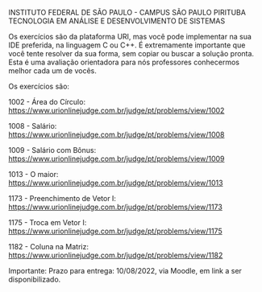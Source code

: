 INSTITUTO FEDERAL DE SÃO PAULO - CAMPUS SÃO PAULO PIRITUBA
TECNOLOGIA EM ANÁLISE E DESENVOLVIMENTO DE SISTEMAS
 
Os exercícios são da plataforma URI, mas você pode implementar na sua IDE preferida, na linguagem C ou C++. É extremamente importante que você tente resolver da sua forma, sem copiar ou buscar a solução pronta. Esta é uma avaliação orientadora para nós professores conhecermos melhor cada um de vocês.

Os exercícios são:

1002 - Área do Círculo: https://www.urionlinejudge.com.br/judge/pt/problems/view/1002

1008 - Salário: https://www.urionlinejudge.com.br/judge/pt/problems/view/1008

1009 - Salário com Bônus: https://www.urionlinejudge.com.br/judge/pt/problems/view/1009

1013 - O maior: https://www.urionlinejudge.com.br/judge/pt/problems/view/1013

1173 - Preenchimento de Vetor I: https://www.urionlinejudge.com.br/judge/pt/problems/view/1173

1175 - Troca em Vetor I: https://www.urionlinejudge.com.br/judge/pt/problems/view/1175

1182 - Coluna na Matriz: https://www.urionlinejudge.com.br/judge/pt/problems/view/1182
 
Importante:
Prazo para entrega: 10/08/2022, via Moodle, em link a ser disponibilizado.


